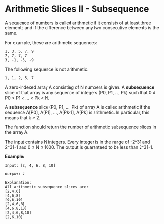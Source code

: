 # Arithmetic Slices II - Subsequence

A sequence of numbers is called arithmetic if it consists of at least three elements and if the difference between any two consecutive elements is the same.

For example, these are arithmetic sequences:

```pseudo
1, 3, 5, 7, 9
7, 7, 7, 7
3, -1, -5, -9
```

The following sequence is not arithmetic.

```pseudo
1, 1, 2, 5, 7
```

A zero-indexed array A consisting of N numbers is given. A **subsequence** slice of that array is any sequence of integers (P0, P1, ..., Pk) such that 0 ≤ P0 < P1 < ... < Pk < N.

A **subsequence** slice (P0, P1, ..., Pk) of array A is called arithmetic if the sequence A\[P0], A\[P1], ..., A\[Pk-1], A\[Pk] is arithmetic. In particular, this means that k ≥ 2.

The function should return the number of arithmetic subsequence slices in the array A.

The input contains N integers. Every integer is in the range of -2^31 and 2^31-1 and 0 ≤ N ≤ 1000. The output is guaranteed to be less than 2^31-1.

**Example:**

```pseudo
Input: [2, 4, 6, 8, 10]

Output: 7

Explanation:
All arithmetic subsequence slices are:
[2,4,6]
[4,6,8]
[6,8,10]
[2,4,6,8]
[4,6,8,10]
[2,4,6,8,10]
[2,6,10]
```
